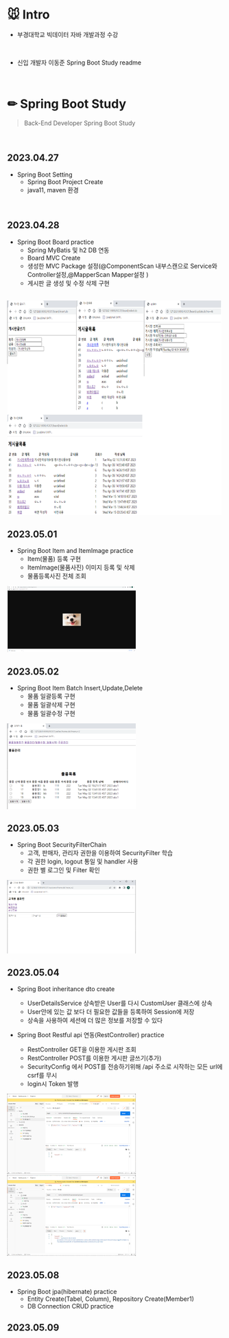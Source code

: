 # 🐭 Intro
 - 부경대학교 빅데이터 자바 개발과정 수강
 <br/>
 
 - 신입 개발자 이동준 Spring Boot Study readme 
 <br/>
 
# ✏ Spring Boot Study
> Back-End Developer Spring Boot Study
<br/>

## 2023.04.27
 - Spring Boot Setting
    - Spring Boot Project Create
    - java11, maven 환경
    
 <br/>
 
## 2023.04.28
 - Spring Boot Board practice
    - Spring MyBatis 및 h2 DB 연동
    - Board MVC Create
    - 생성한 MVC Package 설정(@ComponentScan 내부스캔으로 Service와 Controller설정,@MapperScan Mapper설정 )
    - 게시판 글 생성 및 수정 삭제 구현
<br/>
<img src="https://raw.githubusercontent.com/ldj8196/boot_20230427/main/src/main/studyimage/boardimage.png" width="500" height="500">

<br/>

## 2023.05.01
  - Spring Boot Item and ItemImage practice
    - Item(물품) 등록 구현
    - ItemImage(물품사진) 이미지 등록 및 삭제
    - 물품등록사진 전체 조회

<img src="https://raw.githubusercontent.com/ldj8196/boot_20230427/main/src/main/studyimage/imageone.png" width="300">
<br/>

## 2023.05.02
  - Spring Boot Item Batch Insert,Update,Delete
    - 물품 일괄등록 구현
    - 물품 일괄삭제 구현
    - 물품 일괄수정 구현
<img src="https://raw.githubusercontent.com/ldj8196/boot_20230427/main/src/main/studyimage/itembatch.png" width="300">
<br/>

## 2023.05.03
  - Spring Boot SecurityFilterChain
    - 고객, 판매자, 관리자 권한을 이용하여 SecurityFilter 학습
    - 각 권한 login, logout 통일 및 handler 사용
    - 권한 별 로그인 및 Filter 확인
  
<img src="https://raw.githubusercontent.com/ldj8196/boot_20230427/main/src/main/studyimage/20230503.png" width="300">

## 2023.05.04
  - Spring Boot inheritance dto create
    - UserDetailsService 상속받은 User를 다시 CustomUser 클래스에 상속
    - User안에 있는 값 보다 더 필요한 값들을 등록하여 Session에 저장
    - 상속을 사용하여 세션에 더 많은 정보를 저장할 수 있다

  - Spring Boot Restful api 연동(RestController) practice
    - RestController GET을 이용한 게시판 조회
    - RestController POST를 이용한 게시판 글쓰기(추가)
    - SecurityConfig 에서 POST를 전송하기위해 /api 주소로 시작하는 모든 url에 csrf를 무시
    - login시 Token 발행
    
<img src="https://raw.githubusercontent.com/ldj8196/boot_20230427/main/src/main/studyimage/restboardinsert.png" width="300">
<img src="https://raw.githubusercontent.com/ldj8196/boot_20230427/main/src/main/studyimage/token.png" width="300">

## 2023.05.08
  - Spring Boot jpa(hibernate) practice
    - Entity Create(Tabel, Column), Repository Create(Member1)
    - DB Connection CRUD practice



## 2023.05.09


